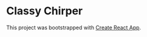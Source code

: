 # Classy Chirper

This project was bootstrapped with [Create React App](https://github.com/facebook/create-react-app).

